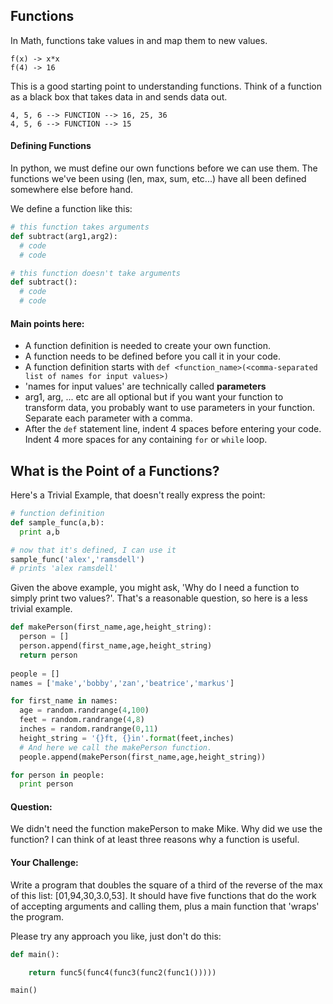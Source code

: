 ## Functions

In Math, functions take values in and map them to new values.
````
f(x) -> x*x
f(4) -> 16
````

This is a good starting point to understanding functions.  Think of a function as a black box that takes data in and sends data out.

````
4, 5, 6 --> FUNCTION --> 16, 25, 36
4, 5, 6 --> FUNCTION --> 15
````

#### Defining Functions
In python, we must define our own functions before we can use them.  The functions we've been using (len, max, sum, etc...) have all been defined somewhere else before hand.  

We define a function like this:

````python
# this function takes arguments
def subtract(arg1,arg2):
  # code
  # code

# this function doesn't take arguments
def subtract():
  # code
  # code  
````

#### Main points here:

+ A function definition is needed to create your own function.
+ A function needs to be defined before you call it in your code.
+ A function definition starts with `def <function_name>(<comma-separated list of names for input values>)`
+ 'names for input values' are technically called **parameters**
+ arg1, arg, ... etc are all optional but if you want your function to transform data, you probably want to use parameters in your function. Separate each parameter with a comma.
+ After the `def` statement line, indent 4 spaces before entering your code. Indent 4 more spaces for any containing `for` or `while` loop.

## What is the Point of a Functions?

Here's a Trivial Example, that doesn't really express the point:

````python
# function definition
def sample_func(a,b):
  print a,b

# now that it's defined, I can use it
sample_func('alex','ramsdell')
# prints 'alex ramsdell'
````

Given the above example, you might ask, 'Why do I need a function to simply print two values?'.  That's a reasonable question, so here is a less trivial example.   

````python
def makePerson(first_name,age,height_string):
  person = []
  person.append(first_name,age,height_string)
  return person
  
people = []
names = ['make','bobby','zan','beatrice','markus']

for first_name in names:
  age = random.randrange(4,100)
  feet = random.randrange(4,8)
  inches = random.randrange(0,11) 
  height_string = '{}ft, {}in'.format(feet,inches)
  # And here we call the makePerson function.
  people.append(makePerson(first_name,age,height_string))

for person in people:
  print person
````

#### Question:

We didn't need the function makePerson to make Mike.  Why did we use the function? I can think of at least three reasons why a function is useful.

#### Your Challenge:

Write a program that doubles the square of a third of the reverse of the max of this list: [01,94,30,3.0,53]. It should have five functions that do the work of accepting arguments and calling them, plus a main function that 'wraps' the program.

Please try any approach you like, just don't do this: 

````python
def main():

    return func5(func4(func3(func2(func1()))))

main()
````
